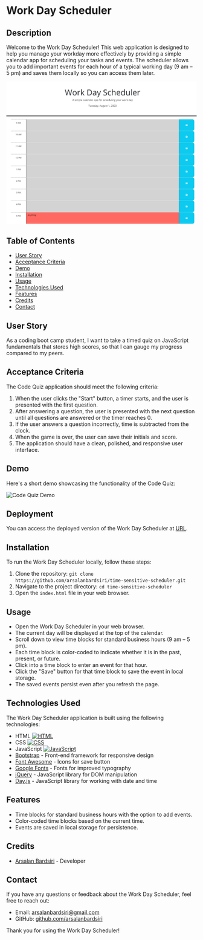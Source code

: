 # Work Day Scheduler

## Description

Welcome to the Work Day Scheduler! This web application is designed to help you manage your workday more effectively by providing a simple calendar app for scheduling your tasks and events. The scheduler allows you to add important events for each hour of a typical working day (9 am – 5 pm) and saves them locally so you can access them later.

![Work Day Scheduler Screenshot](./assets/visuals/Webpage.png)

## Table of Contents

- [User Story](#user-story)
- [Acceptance Criteria](#acceptance-criteria)
- [Demo](#demo)
- [Installation](#installation)
- [Usage](#usage)
- [Technologies Used](#technologies-used)
- [Features](#features)
- [Credits](#credits)
- [Contact](#contact)

## User Story

As a coding boot camp student, I want to take a timed quiz on JavaScript fundamentals that stores high scores, so that I can gauge my progress compared to my peers.

## Acceptance Criteria

The Code Quiz application should meet the following criteria:

1. When the user clicks the "Start" button, a timer starts, and the user is presented with the first question.
2. After answering a question, the user is presented with the next question until all questions are answered or the timer reaches 0.
3. If the user answers a question incorrectly, time is subtracted from the clock.
4. When the game is over, the user can save their initials and score.
5. The application should have a clean, polished, and responsive user interface.

## Demo

Here's a short demo showcasing the functionality of the Code Quiz:

![Code Quiz Demo](./assets/visuals/demo.gif)

## Deployment

You can access the deployed version of the Work Day Scheduler at [URL](https://arsalanbardsiri.github.io/time-sensitive-scheduler/).

## Installation

To run the Work Day Scheduler locally, follow these steps:

1. Clone the repository: `git clone https://github.com/arsalanbardsiri/time-sensitive-scheduler.git`
2. Navigate to the project directory: `cd time-sensitive-scheduler`
3. Open the `index.html` file in your web browser.

## Usage

- Open the Work Day Scheduler in your web browser.
- The current day will be displayed at the top of the calendar.
- Scroll down to view time blocks for standard business hours (9 am – 5 pm).
- Each time block is color-coded to indicate whether it is in the past, present, or future.
- Click into a time block to enter an event for that hour.
- Click the "Save" button for that time block to save the event in local storage.
- The saved events persist even after you refresh the page.

## Technologies Used

The Work Day Scheduler application is built using the following technologies:

- HTML [![HTML](https://img.shields.io/badge/HTML-orange?style=for-the-badge&logo=html5)](https://developer.mozilla.org/en-US/docs/Web/HTML)
- CSS [![CSS](https://img.shields.io/badge/CSS-blue?style=for-the-badge&logo=css3)](https://developer.mozilla.org/en-US/docs/Web/CSS)
- JavaScript [![JavaScript](https://img.shields.io/badge/JavaScript-yellow?style=for-the-badge&logo=javascript)](https://developer.mozilla.org/en-US/docs/Web/JavaScript)
- [Bootstrap](https://getbootstrap.com/) - Front-end framework for responsive design
- [Font Awesome](https://fontawesome.com/) - Icons for save button
- [Google Fonts](https://fonts.google.com/) - Fonts for improved typography
- [jQuery](https://jquery.com/) - JavaScript library for DOM manipulation
- [Day.js](https://day.js.org/) - JavaScript library for working with date and time

## Features

- Time blocks for standard business hours with the option to add events.
- Color-coded time blocks based on the current time.
- Events are saved in local storage for persistence.

## Credits

- [Arsalan Bardsiri](https://github.com/arsalanbardsiri/) - Developer

## Contact

If you have any questions or feedback about the Work Day Scheduler, feel free to reach out:

- Email: arsalanbardsiri@gmail.com
- GitHub: [github.com/arsalanbardsiri](https://github.com/arsalanbardsiri/)

Thank you for using the Work Day Scheduler!
